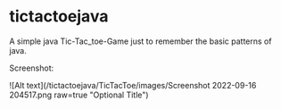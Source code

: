 # tictactoejava

 A simple java Tic-Tac_toe-Game just to remember the basic patterns of java.
 
Screenshot:




![Alt text](/tictactoejava/TicTacToe/images/Screenshot 2022-09-16 204517.png raw=true "Optional Title")
